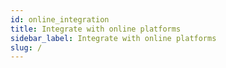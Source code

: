```yaml
---
id: online_integration
title: Integrate with online platforms
sidebar_label: Integrate with online platforms
slug: /
---
```

